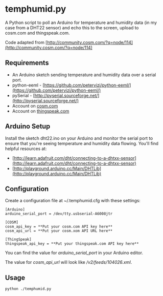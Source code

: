 temphumid.py
============

A Python script to poll an Arduino for temperature and humidity data (in my case from a DHT22 sensor) and echo this to the screen, upload to cosm.com and thingspeak.com.

Code adapted from [http://community.cosm.com/?q=node/114](http://community.cosm.com/?q=node/114)

Requirements
------------

 * An Arduino sketch sending temperature and humidity data over a serial port.
 * python-eeml - [https://github.com/petervizi/python-eeml/](https://github.com/petervizi/python-eeml/)
 * pySerial - [http://pyserial.sourceforge.net/](http://pyserial.sourceforge.net/)
 * Account on [cosm.com](http://cosm.com)
 * Account on [thingspeak.com](http://thingspeak.com)
 
Arduino Setup
-------------

Install the sketch dht22.ino on your Arduino and monitor the serial port to ensure that you're seeing temperature and humidity data flowing. You'll find helpful resources at:

 * [http://learn.adafruit.com/dht/connecting-to-a-dhtxx-sensor](http://learn.adafruit.com/dht/connecting-to-a-dhtxx-sensor)
 * [http://playground.arduino.cc/Main/DHTLib](http://playground.arduino.cc/Main/DHTLib)

Configuration
-------------

Create a configuration file at ~/.temphumid.cfg with these settings:

	[Arduino]
	arduino_serial_port = /dev/tty.usbserial-A6008jtr

	[COSM]
	cosm_api_key = **Put your cosm.com API key here**
	cosm_api_url = **Put your cosm.xom API URL here**

	[ThingSpeak]
	thingspeak_api_key = **Put your thingspeak.com API key here**
	
You can find the value for *arduino_serial_port* in your Arduino editor.

The value for *cosm_api_url* will look like */v2/feeds/104026.xml*.

Usage
-----

	python ./temphumid.py	
	
	